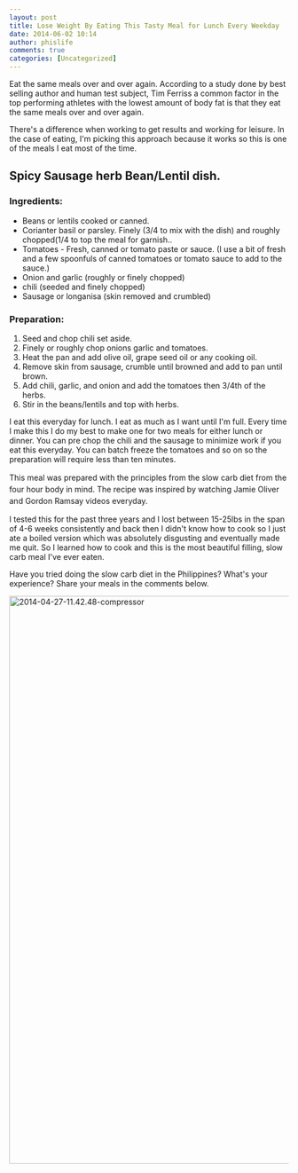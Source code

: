 ```yaml
---
layout: post
title: Lose Weight By Eating This Tasty Meal for Lunch Every Weekday
date: 2014-06-02 10:14
author: phislife
comments: true
categories: [Uncategorized]
---
```

Eat the same meals over and over again. According to a study done by best selling author and human test subject, Tim Ferriss a common factor in the top performing athletes with the lowest amount of body fat is that they eat the same meals over and over again.

There's a difference when working to get results and working for leisure. In the case of eating, I'm picking this approach because it works so this is one of the meals I eat most of the time.
<h2>Spicy Sausage herb Bean/Lentil dish.</h2>
<h3>Ingredients:</h3>
<ul>
	<li>Beans or lentils cooked or canned.</li>
	<li>Corianter basil or parsley. Finely (3/4 to mix with the dish) and roughly chopped(1/4 to top the meal for garnish..</li>
	<li>Tomatoes - Fresh, canned or tomato paste or sauce. (I use a bit of fresh and a few spoonfuls of canned tomatoes or tomato sauce to add to the sauce.)</li>
	<li>Onion and garlic (roughly or finely chopped)</li>
	<li>chili (seeded and finely chopped)</li>
	<li>Sausage or longanisa (skin removed and crumbled)</li>
</ul>
<h3>Preparation:</h3>
<ol>
	<li>Seed and chop chili set aside.</li>
	<li>Finely or roughly chop onions garlic and tomatoes.</li>
	<li>Heat the pan and add olive oil, grape seed oil or any cooking oil.</li>
	<li>Remove skin from sausage, crumble until browned and add to pan until brown.</li>
	<li>Add chili, garlic, and onion and add the tomatoes then 3/4th of the herbs.</li>
	<li>Stir in the beans/lentils and top with herbs.</li>
</ol>
I eat this everyday for lunch. I eat as much as I want until I'm full. Every time I make this I do my best to make one for two meals for either lunch or dinner. You can pre chop the chili and the sausage to minimize work if you eat this everyday. You can batch freeze the tomatoes and so on so the preparation will require less than ten minutes.

<span style="line-height: 1.5em;">This meal was prepared with the principles from the slow carb diet from the four hour body in mind. The recipe was inspired by watching Jamie Oliver and Gordon Ramsay videos everyday.</span>

I tested this for the past three years and I lost between 15-25lbs in the span of 4-6 weeks consistently and back then I didn't know how to cook so I just ate a boiled version which was absolutely disgusting and eventually made me quit. So I learned how to cook and this is the most beautiful filling, slow carb meal I've ever eaten.

Have you tried doing the slow carb diet in the Philippines? What's your experience? Share your meals in the comments below.

<a href="http://philippineislandliving.com/lose-weight-by-eating-this-tasty-meal-for-lunch-every-weekday/2014-04-27-11-42-48-compressor/" rel="attachment wp-att-1411"><img class="alignleft size-large wp-image-1411" alt="2014-04-27-11.42.48-compressor" src="http://philippineislandliving.com/wp-content/uploads/2014/06/2014-04-27-11.42.48-compressor-1024x1024.jpg" width="1024" height="1024" /></a>
